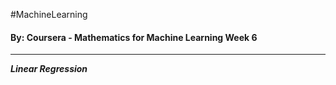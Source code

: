 #MachineLearning 
#### By: Coursera - Mathematics for Machine Learning Week 6
---
***Linear Regression***